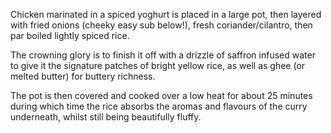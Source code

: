 Chicken marinated in a spiced yoghurt is placed in a large pot, then layered with fried onions (cheeky easy sub below!), fresh coriander/cilantro, then par boiled lightly spiced rice.

The crowning glory is to finish it off with a drizzle of saffron infused water to give it the signature patches of bright yellow rice, as well as ghee (or melted butter) for buttery richness.

The pot is then covered and cooked over a low heat for about 25 minutes during which time the rice absorbs the aromas and flavours of the curry underneath, whilst still being beautifully fluffy.